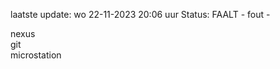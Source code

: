 laatste update: 
wo 22-11-2023 20:06   uur 
Status: FAALT - fout - 
<div class="service R">nexus</div><div class="service R">git</div><div class="service Y">microstation</div>